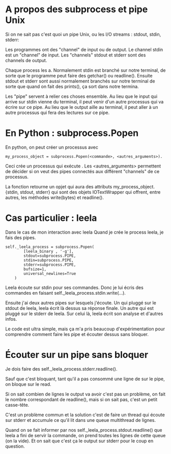 A propos des subprocess et pipe Unix
====================================

Si on ne sait pas c'est quoi un pipe Unix, ou les I/O streams : stdout, stdin, stderr:

Les programmes ont des "channel" de input ou de output.  Le channel stdin est un "channel" de input.  Les "channels" stdout et stderr sont des channels de output.

Chaque process les a.  Normalement stdin est branché sur notre terminal, de sorte que le programme peut faire des getchar() ou readline(). Ensuite stdout et stderr sont aussi normalement branchés sur notre terminal de sorte que quand on fait des prints(), ça sort dans notre termina.

Les "pipe" servent à relier ces choses ensemble.  Au lieu que le input qui arrive sur stdin vienne du terminal, il peut venir d'un autre processus qui va écrire sur ce pipe.  Au lieu que le output aille au terminal, il peut aller à un autre processus qui fera des lectures sur ce pipe.


En Python : subprocess.Popen
============================

En python, on peut créer un processus avec

	my_process_object = subprocess.Popen(<commande>, <autres_arguments>).  

Ceci crée un processus qui exécute <commande>.  Les <autres_arguments> permettent de décider si on veut des pipes connectés aux différent "channels" de ce processus.

La fonction retourne un opjet qui aura des attributs my_process_object.{stdin, stdout, stderr} qui sont des objets IOTextWrapper qui offrent, entre autres, les méthodes write(bytes) et readline().


Cas particulier : leela
=======================

Dans le cas de mon interaction avec leela
Quand je crée le process leela, je fais des pipes.

    self._leela_process = subprocess.Popen(
            [leela_binary , '-g'],
            stdout=subprocess.PIPE,
            stdin=subprocess.PIPE,
            stderr=subprocess.PIPE,
            bufsize=1,
            universal_newlines=True
        )

Leela écoute sur stdin pour ses commandes.  Donc je lui écris des commandes en faisant self._leela_process.stdin.write(...).

Ensuite j'ai deux autres pipes sur lesquels j'écoute.  Un qui pluggé sur le stdout de leela, leela écrit là dessus sa réponse finale.  Un autre qui est pluggé sur le stderr de leela.  Sur celui là, leela écrit son analyse et d'autres infos.

Le code est ultra simple, mais ça m'a pris beaucoup d'expérimentation pour comprendre comment faire les pipe et écouter dessus sans bloquer.

Écouter sur un pipe sans bloquer
================================

Je dois faire des self._leela_process.stderr.readline().

Sauf que c'est bloquant, tant qu'il a pas consommé une ligne de sur le pipe, on bloque sur le read.

Si on sait combien de lignes le output va avoir c'est pas un problème, on fait le nombre correspondant de readline(), mais si on sait pas, c'est un petit casse-tête.

C'est un problème commun et la solution c'est de faire un thread qui écoute sur stderr et accumule ce qu'il lit dans une queue multithread de lignes.

Quand on se fait informer par nos self._leela_process.stdout.readline() que leela a fini de servir la commande, on prend toutes les lignes de cette queue (on la vide).  Et on sait que c'est ça le output sur stderr pour le coup en question.
